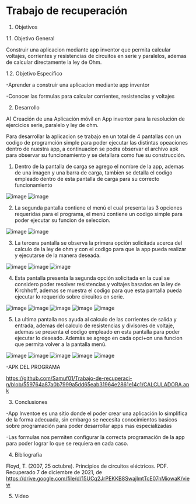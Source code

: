 # Trabajo de recuperación

1. Objetivos 

 1.1.	Objetivo General

Construir una aplicacion mediante app inventor que permita calcular voltajes, corrientes y resistencias de circuitos en serie y paralelos, ademas de calcular directamente la ley de Ohm.
 
 1.2. Objetivo Especifico
 
 -Aprender a construir una aplicacion mediante app inventor
 
 -Conocer las formulas para calcular corrientes, resistencias y voltajes


2. Desarrollo

A) Creación de una Aplicación móvil en App inventor para la resolución de ejercicios serie, paralelo y ley de ohm. 

Para desarrollar la aplicacion se trabajo en un total de 4 pantallas con un codigo de programción simple para poder ejecutar las distintas opeaciones dentro de nuestra app, a continuacion se podra observar el archivo apk para observar su funcionamiento y se detallara como fue su construcción.

1. Dentro de la pantalla de carga se agrego el nombre de la app, ademas de una imagen y una barra de carga, tambien se detalla el codigo empleado dentro de esta pantalla de carga para su correcto funcionamiento

![image](https://user-images.githubusercontent.com/94079321/145049678-68c335eb-fe5f-4c40-9731-bfc9d5f55a77.png)
![image](https://user-images.githubusercontent.com/94079321/145049719-9bc70ab7-97c1-44d8-b370-0aee92f6284b.png)

2. La segunda pantalla contiene el menú el cual presenta las 3 opciones requeridas para el programa, el menú contiene un codigo simple para poder ejecutar su funcion de seleccion.

![image](https://user-images.githubusercontent.com/94079321/145049972-04e316e0-768c-4507-8919-667f73cabf4e.png)
![image](https://user-images.githubusercontent.com/94079321/145049992-24376da5-b4a9-4a65-8ad5-18430c02b996.png)

3. La tercera pantalla se observa la primera opción solicitada acerca del calculo de la ley de ohm y con el codigo para que la app pueda realizar y ejecutarse de la manera deseada.

![image](https://user-images.githubusercontent.com/94079321/145053336-d942ca6d-44e3-4e48-b5f2-1e6b5069bfee.png)
![image](https://user-images.githubusercontent.com/94079321/145053369-d591818a-aab9-44c2-91c4-85eb8f2232a8.png)
![image](https://user-images.githubusercontent.com/94079321/145053405-c7faa204-db35-4209-952d-b2aa9597aee1.png)


4. Esta pantalla presenta la segunda opción solicitada en la cual se considero poder resolver resistencias y voltajes basados en la ley de Kirchhoff, ademas se muestra el codigo para que esta pantalla pueda ejecutar lo requerido sobre circuitos en serie.

![image](https://user-images.githubusercontent.com/94079321/145054130-f3191e31-6735-44f9-8074-13bc38b62706.png)
![image](https://user-images.githubusercontent.com/94079321/145054168-bcba31bd-8348-4ba1-9db7-e2cc2135771d.png)
![image](https://user-images.githubusercontent.com/94079321/145054199-e0993b62-f965-4087-9587-0b19af76c821.png)
![image](https://user-images.githubusercontent.com/94079321/145054224-64620baf-80a0-45dc-b827-5321ca2df373.png)
![image](https://user-images.githubusercontent.com/94079321/145054265-7752589b-d49c-41bd-af96-660a5932eb75.png)

5. La ultima pantalla nos ayuda al calculo de las corrientes de salida y entrada, ademas del calculo de resistencias y divisores de voltaje, ademas se presenta el codigo empleado en esta pantalla para poder ejecutar lo deseado. Además se agrego en cada opci+on una funcion que permita volver a la pantalla menú.

![image](https://user-images.githubusercontent.com/94079321/145054890-78698b4a-4079-48a1-b322-ae1a744ed25b.png)
![image](https://user-images.githubusercontent.com/94079321/145054901-7d042c32-3f05-4829-b103-238fd3cc0607.png)
![image](https://user-images.githubusercontent.com/94079321/145054916-daedfdca-3e41-47f4-a70b-aa3af07a60d1.png)
![image](https://user-images.githubusercontent.com/94079321/145054927-0433c403-a7d3-478b-8f30-44df364ed0f4.png)
![image](https://user-images.githubusercontent.com/94079321/145054953-3edb04ef-8df6-460d-bd30-a41f5ed4acdc.png)


-APK DEL PROGRAMA

https://github.com/Samuf01/Trabajo-de-recuperaci-n/blob/559764a87a0b7999a5dd65eab31964e2861e14c1/CALCULADORA.apk


3. Conclusiones

-App Inventoe es una sitio donde el poder crear una aplicación lo simplifica de la forma adecuada, sin embargo se necesita conocimientos basicos sobre programación para poder desarrollar apps mas especializadas

-Las formulas nos permiten configurar la correcta programación de la app para poder lograr lo que se requiera en cada caso.

4. Bibliografia

Floyd, T. (2007, 25 octubre). Principios de circuitos eléctricos. PDF. Recuperado 7 de diciembre de 2021, de https://drive.google.com/file/d/15UCq2JrPEKKB8SwajlmtTcE07nMiowaK/view

5. Video



